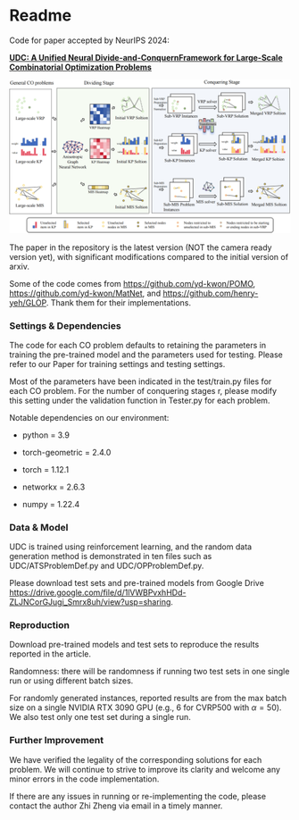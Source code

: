 # Readme


Code for paper accepted by NeurIPS 2024:


[**UDC: A Unified Neural Divide-and-ConquernFramework for Large-Scale Combinatorial Optimization Problems**](https://arxiv.org/pdf/2407.00312)

![UDC](UDC.png)

The paper in the repository is the latest version (NOT the camera ready version yet), with significant modifications compared to the initial version of arxiv.

Some of the code comes from https://github.com/yd-kwon/POMO, https://github.com/yd-kwon/MatNet, and https://github.com/henry-yeh/GLOP. Thank them for their implementations.

### Settings & Dependencies

The code for each CO problem defaults to retaining the parameters in training the pre-trained model and the parameters used for testing. Please refer to our Paper for training settings and testing settings.

Most of the parameters have been indicated in the test/train.py files for each CO problem. For the number of conquering stages r, please modify this setting under the validation function in Tester.py for each problem.

Notable dependencies on our environment:

* python = 3.9

* torch-geometric = 2.4.0

* torch = 1.12.1

* networkx = 2.6.3

* numpy = 1.22.4


### Data & Model

UDC is trained using reinforcement learning, and the random data generation method is demonstrated in ten files such as UDC/ATSProblemDef.py and UDC/OPProblemDef.py.

Please download test sets and pre-trained models from Google Drive https://drive.google.com/file/d/1lVWBPvxhHDd-ZLJNCorGJugi_Smrx8uh/view?usp=sharing.


### Reproduction

Download pre-trained models and test sets to reproduce the results reported in the article.

Randomness: there will be randomness if running two test sets in one single run or using different batch sizes.

For randomly generated instances, reported results are from the max batch size on a single NVIDIA RTX 3090 GPU (e.g., 6 for CVRP500 with $\alpha=50$). We also test only one test set during a single run.


### Further Improvement

We have verified the legality of the corresponding solutions for each problem. We will continue to strive to improve its clarity and welcome any minor errors in the code implementation.

If there are any issues in running or re-implementing the code, please contact the author Zhi Zheng via email in a timely manner.